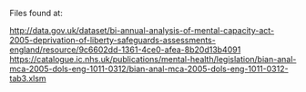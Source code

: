 Files found at:

http://data.gov.uk/dataset/bi-annual-analysis-of-mental-capacity-act-2005-deprivation-of-liberty-safeguards-assessments-england/resource/9c6602dd-1361-4ce0-afea-8b20d13b4091
https://catalogue.ic.nhs.uk/publications/mental-health/legislation/bian-anal-mca-2005-dols-eng-1011-0312/bian-anal-mca-2005-dols-eng-1011-0312-tab3.xlsm
